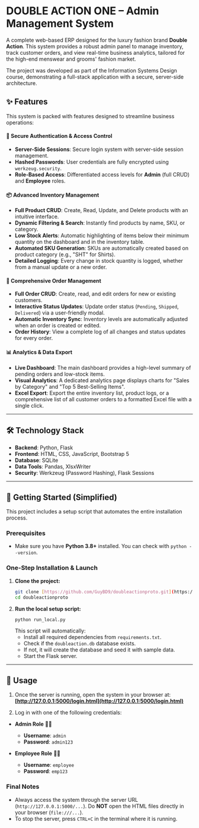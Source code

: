 # DOUBLE ACTION ONE – Admin Management System

A complete web-based ERP designed for the luxury fashion brand **Double Action**. This system provides a robust admin panel to manage inventory, track customer orders, and view real-time business analytics, tailored for the high-end menswear and grooms' fashion market.

The project was developed as part of the Information Systems Design course, demonstrating a full-stack application with a secure, server-side architecture.

## ✨ Features

This system is packed with features designed to streamline business operations:

#### 🔐 **Secure Authentication & Access Control**
* **Server-Side Sessions**: Secure login system with server-side session management.
* **Hashed Passwords**: User credentials are fully encrypted using `werkzeug.security`.
* **Role-Based Access**: Differentiated access levels for **Admin** (full CRUD) and **Employee** roles.

#### 📦 **Advanced Inventory Management**
* **Full Product CRUD**: Create, Read, Update, and Delete products with an intuitive interface.
* **Dynamic Filtering & Search**: Instantly find products by name, SKU, or category.
* **Low Stock Alerts**: Automatic highlighting of items below their minimum quantity on the dashboard and in the inventory table.
* **Automated SKU Generation**: SKUs are automatically created based on product category (e.g., "SHT" for Shirts).
* **Detailed Logging**: Every change in stock quantity is logged, whether from a manual update or a new order.

#### 🛒 **Comprehensive Order Management**
* **Full Order CRUD**: Create, read, and edit orders for new or existing customers.
* **Interactive Status Updates**: Update order status (`Pending`, `Shipped`, `Delivered`) via a user-friendly modal.
* **Automatic Inventory Sync**: Inventory levels are automatically adjusted when an order is created or edited.
* **Order History**: View a complete log of all changes and status updates for every order.

#### 📊 **Analytics & Data Export**
* **Live Dashboard**: The main dashboard provides a high-level summary of pending orders and low-stock items.
* **Visual Analytics**: A dedicated analytics page displays charts for "Sales by Category" and "Top 5 Best-Selling Items".
* **Excel Export**: Export the entire inventory list, product logs, or a comprehensive list of all customer orders to a formatted Excel file with a single click.

---

## 🛠️ Technology Stack

* **Backend**: Python, Flask
* **Frontend**: HTML, CSS, JavaScript, Bootstrap 5
* **Database**: SQLite
* **Data Tools**: Pandas, XlsxWriter
* **Security**: Werkzeug (Password Hashing), Flask Sessions

---

## 🚀 Getting Started (Simplified)

This project includes a setup script that automates the entire installation process.

### Prerequisites
* Make sure you have **Python 3.8+** installed. You can check with `python --version`.

### One-Step Installation & Launch
1.  **Clone the project:**
    ```bash
    git clone [https://github.com/GuyBD9/doubleactionproto.git](https://github.com/GuyBD9/doubleactionproto.git)
    cd doubleactionproto
    ```
2.  **Run the local setup script:**
    ```bash
    python run_local.py
    ```
    This script will automatically:
    * Install all required dependencies from `requirements.txt`.
    * Check if the `doubleaction.db` database exists.
    * If not, it will create the database and seed it with sample data.
    * Start the Flask server.

---

## 🔑 Usage

1.  Once the server is running, open the system in your browser at:
    **[http://127.0.0.1:5000/login.html](http://127.0.0.1:5000/login.html)**

2.  Log in with one of the following credentials:

* **Admin Role** 👨‍💻
    * **Username**: `admin`
    * **Password**: `admin123`

* **Employee Role** 👨‍💼
    * **Username**: `employee`
    * **Password**: `emp123`

### Final Notes
* Always access the system through the server URL (`http://127.0.0.1:5000/...`). Do **NOT** open the HTML files directly in your browser (`file:///...`).
* To stop the server, press `CTRL+C` in the terminal where it is running.